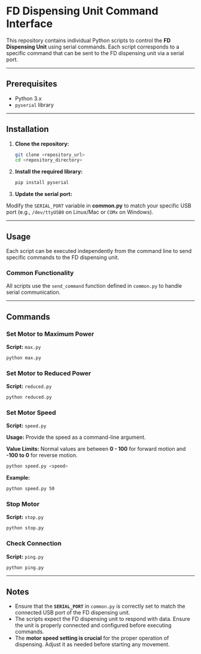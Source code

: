 

# **FD Dispensing Unit Command Interface**

This repository contains individual Python scripts to control the **FD Dispensing Unit** using serial commands. Each script corresponds to a specific command that can be sent to the FD dispensing unit via a serial port.

---

## **Prerequisites**

- Python 3.x
- `pyserial` library

---

## **Installation**

1. **Clone the repository:**
   ```bash
   git clone <repository_url>
   cd <repository_directory>
   ```

2. **Install the required library:**
   ```bash
   pip install pyserial
   ```

3. **Update the serial port:**

Modify the `SERIAL_PORT` variable in **common.py** to match your specific USB port (e.g., `/dev/ttyUSB0` on Linux/Mac or `COMx` on Windows).

---

## **Usage**
Each script can be executed independently from the command line to send specific commands to the FD dispensing unit.

### **Common Functionality**
All scripts use the `send_command` function defined in `common.py` to handle serial communication.

---

## **Commands**

### **Set Motor to Maximum Power**
**Script:** `max.py`

```bash
python max.py
```

### **Set Motor to Reduced Power**
**Script:** `reduced.py`

```bash
python reduced.py
```

### **Set Motor Speed**
**Script:** `speed.py`

**Usage:** Provide the speed as a command-line argument.

**Value Limits:** Normal values are between **0 - 100** for forward motion and **-100 to 0** for reverse motion.

```bash
python speed.py <speed>
```

**Example:**
```bash
python speed.py 50
```

### **Stop Motor**
**Script:** `stop.py`

```bash
python stop.py
```

### **Check Connection**
**Script:** `ping.py`

```bash
python ping.py
```

---

## **Notes**
- Ensure that the **`SERIAL_PORT`** in `common.py` is correctly set to match the connected USB port of the FD dispensing unit.
- The scripts expect the FD dispensing unit to respond with data. Ensure the unit is properly connected and configured before executing commands.
- The **motor speed setting is crucial** for the proper operation of dispensing. Adjust it as needed before starting any movement.

